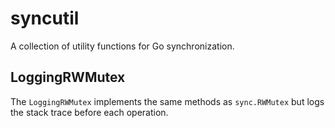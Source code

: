 # syncutil

A collection of utility functions for Go synchronization.


## LoggingRWMutex

The `LoggingRWMutex` implements the same methods as `sync.RWMutex` but logs
the stack trace before each operation.
